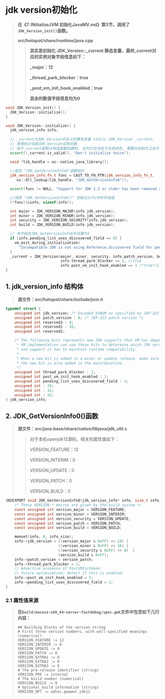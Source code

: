 # jdk version初始化

> **在《7. INitializeJVM 初始化JavaMV.md》第3节，调用了`JDK_Version_init()`函数。**

> **src/hotspot/share/runtime/java.cpp**
>
> > **其实是初始化 JDK_Version::_current 静态变量，最终\_current对应的实例对象字段信息如下：**
> >
> > **_major：12**
> >
> > **_thread_park_blocker：true**
> >
> > **_post_vm_init_hook_enabled：true**
> >
> > **其余的数值字段信息均为0**

```c++
void JDK_Version_init() {
  JDK_Version::initialize();
}

void JDK_Version::initialize() {
  jdk_version_info info;
  
  // _current为JDK_Version中定义的静态变量 static JDK_Version _current; 
  // 用来标识当前JDK_Version实例对象.
  // 由于_current是默认构造函数创建的, 此时它应该处于无效状态, 需要在初始化之后才会变为有效状态.
  assert(!_current.is_valid(), "Don't initialize twice");

  void *lib_handle = os::native_java_library();
  
  //查找 "JDK_GetVersionInfo0"函数指针
  jdk_version_info_fn_t func = CAST_TO_FN_PTR(jdk_version_info_fn_t,
     os::dll_lookup(lib_handle, "JDK_GetVersionInfo0"));

  assert(func != NULL, "Support for JDK 1.5 or older has been removed after JEP-223");

  //调用 "JDK_GetVersionInfo0()" 初始化info中的字段值
  (*func)(&info, sizeof(info));

  int major = JDK_VERSION_MAJOR(info.jdk_version);
  int minor = JDK_VERSION_MINOR(info.jdk_version);
  int security = JDK_VERSION_SECURITY(info.jdk_version);
  int build = JDK_VERSION_BUILD(info.jdk_version);

  // 本字段在JDK_GetVersionInfo0中设置为1
  if (info.pending_list_uses_discovered_field == 0) {
    vm_exit_during_initialization(
      "Incompatible JDK is not using Reference.discovered field for pending list");
  }
  _current = JDK_Version(major, minor, security, info.patch_version, build,
                         info.thread_park_blocker == 1, //true
                         info.post_vm_init_hook_enabled == 1 /*true*/);
}
```



## 1. jdk_version_info 结构体

> **源文件：src/hotspot/share/include/jvm.h**

```c
typedef struct {
    unsigned int jdk_version; /* Encoded $VNUM as specified by JEP-223 */
    unsigned int patch_version : 8; /* JEP-223 patch version */
    unsigned int reserved3 : 8;
    unsigned int reserved1 : 16;
    unsigned int reserved2;

    /* The following bits represents new JDK supports that VM has dependency on.
     * VM implementation can use these bits to determine which JDK version
     * and support it has to maintain runtime compatibility.
     *
     * When a new bit is added in a minor or update release, make sure
     * the new bit is also added in the main/baseline.
     */
    unsigned int thread_park_blocker : 1;
    unsigned int post_vm_init_hook_enabled : 1;
    unsigned int pending_list_uses_discovered_field : 1;
    unsigned int : 29;
    unsigned int : 32;
    unsigned int : 32;
} jdk_version_info;
```



## 2. JDK_GetVersionInfo0()函数

> **源文件：src/java.base/share/native/libjava/jdk_util.c**
>
> > 对于本机openjdk12源码，相关的属性值如下：
> >
> > VERSION_FEATURE：12
> >
> > VERSION_INTERIM：0
> >
> > VERSION_UPDATE：0
> >
> > VERSION_PATCH：0
> >
> > VERSION_BUILD：0

```c
JNIEXPORT void JDK_GetVersionInfo0(jdk_version_info* info, size_t info_size) {
    /* These VERSION_* macros are given by the build system */
    const unsigned int version_major = VERSION_FEATURE;
    const unsigned int version_minor = VERSION_INTERIM;
    const unsigned int version_security = VERSION_UPDATE;
    const unsigned int version_patch = VERSION_PATCH;
    const unsigned int version_build = VERSION_BUILD;

    memset(info, 0, info_size);
    info->jdk_version = ((version_major & 0xFF) << 24) |
                        ((version_minor & 0xFF) << 16) |
                        ((version_security & 0xFF) << 8)  |
                        (version_build & 0xFF);
    info->patch_version = version_patch;
    info->thread_park_blocker = 1;
    // Advertise presence of PostVMInitHook:
    // future optimization: detect if this is enabled.
    info->post_vm_init_hook_enabled = 1;
    info->pending_list_uses_discovered_field = 1;
}
```



### 2.1 属性值来源

> **在`build/macosx-x86_64-server-fastdebug/spec.gmk`文件中包含如下几行内容：**
>
> ```properties
> ## Building blocks of the version string
> # First three version numbers, with well-specified meanings (numerical)
> VERSION_FEATURE := 12
> VERSION_INTERIM := 0
> VERSION_UPDATE := 0
> VERSION_PATCH := 0
> VERSION_EXTRA1 := 0
> VERSION_EXTRA2 := 0
> VERSION_EXTRA3 := 0
> # The pre-release identifier (string)
> VERSION_PRE := internal
> # The build number (numerical)
> VERSION_BUILD := 0
> # Optional build information (string)
> VERSION_OPT := adhoc.gwwwwt.jdk12
> ```

